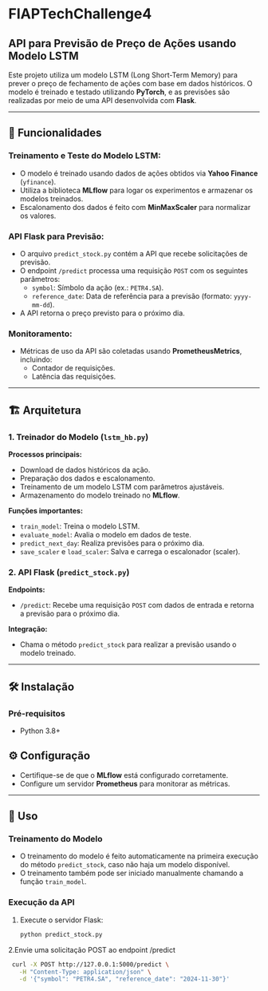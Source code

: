 # FIAPTechChallenge4

## API para Previsão de Preço de Ações usando Modelo LSTM

Este projeto utiliza um modelo LSTM (Long Short-Term Memory) para prever o preço de fechamento de ações com base em dados históricos. O modelo é treinado e testado utilizando **PyTorch**, e as previsões são realizadas por meio de uma API desenvolvida com **Flask**.

---

## 📌 Funcionalidades

### Treinamento e Teste do Modelo LSTM:
- O modelo é treinado usando dados de ações obtidos via **Yahoo Finance** (`yfinance`).
- Utiliza a biblioteca **MLflow** para logar os experimentos e armazenar os modelos treinados.
- Escalonamento dos dados é feito com **MinMaxScaler** para normalizar os valores.

### API Flask para Previsão:
- O arquivo `predict_stock.py` contém a API que recebe solicitações de previsão.
- O endpoint `/predict` processa uma requisição `POST` com os seguintes parâmetros:
  - `symbol`: Símbolo da ação (ex.: `PETR4.SA`).
  - `reference_date`: Data de referência para a previsão (formato: `yyyy-mm-dd`).
- A API retorna o preço previsto para o próximo dia.

### Monitoramento:
- Métricas de uso da API são coletadas usando **PrometheusMetrics**, incluindo:
  - Contador de requisições.
  - Latência das requisições.

---

## 🏗️ Arquitetura

### 1. Treinador do Modelo (`lstm_hb.py`)
**Processos principais:**
- Download de dados históricos da ação.
- Preparação dos dados e escalonamento.
- Treinamento de um modelo LSTM com parâmetros ajustáveis.
- Armazenamento do modelo treinado no **MLflow**.

**Funções importantes:**
- `train_model`: Treina o modelo LSTM.
- `evaluate_model`: Avalia o modelo em dados de teste.
- `predict_next_day`: Realiza previsões para o próximo dia.
- `save_scaler` e `load_scaler`: Salva e carrega o escalonador (scaler).

### 2. API Flask (`predict_stock.py`)
**Endpoints:**
- `/predict`: Recebe uma requisição `POST` com dados de entrada e retorna a previsão para o próximo dia.

**Integração:**
- Chama o método `predict_stock` para realizar a previsão usando o modelo treinado.

---

## 🛠️ Instalação

### Pré-requisitos
- Python 3.8+

## ⚙️ Configuração

- Certifique-se de que o **MLflow** está configurado corretamente.
- Configure um servidor **Prometheus** para monitorar as métricas.

---

## 🚀 Uso

### Treinamento do Modelo
- O treinamento do modelo é feito automaticamente na primeira execução do método `predict_stock`, caso não haja um modelo disponível.
- O treinamento também pode ser iniciado manualmente chamando a função `train_model`.

### Execução da API
1. Execute o servidor Flask:
   ```bash
   python predict_stock.py
   ```
2.Envie uma solicitação POST ao endpoint /predict
  ```bash
   curl -X POST http://127.0.0.1:5000/predict \
     -H "Content-Type: application/json" \
     -d '{"symbol": "PETR4.SA", "reference_date": "2024-11-30"}'
  ```



